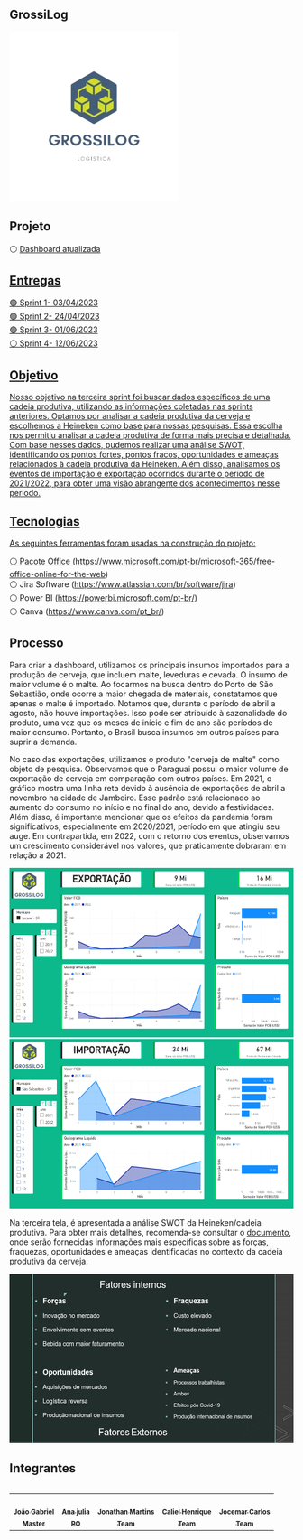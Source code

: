 ## GrossiLog

<div align="left">
  <img src="./Projeto/Logopng.png" height="300" width="300"/>
</div>

## Projeto
⚪ <a href="https://app.powerbi.com/Redirect?action=OpenApp&appId=66bdd59d-e517-4eed-a300-9fe6774afe9c&ctid=cf72e2bd-7a2b-4783-bdeb-39d57b07f76f"> Dashboard atualizada

## Entregas
🟢 Sprint 1- 03/04/2023<br /> 
🟢 Sprint 2- 24/04/2023<br /> 
🟢 Sprint 3- 01/06/2023<br /> 
⚪ Sprint 4- 12/06/2023

## Objetivo
Nosso objetivo na terceira sprint foi buscar dados específicos de uma cadeia produtiva, utilizando as informações coletadas nas sprints anteriores. Optamos por analisar a cadeia produtiva da cerveja e escolhemos a Heineken como base para nossas pesquisas. Essa escolha nos permitiu analisar a cadeia produtiva de forma mais precisa e detalhada. Com base nesses dados, pudemos realizar uma análise SWOT, identificando os pontos fortes, pontos fracos, oportunidades e ameaças relacionados à cadeia produtiva da Heineken. Além disso, analisamos os eventos de importação e exportação ocorridos durante o período de 2021/2022, para obter uma visão abrangente dos acontecimentos nesse período.

## Tecnologias

As seguintes ferramentas foram usadas na construção do projeto:

⚪ Pacote Office (https://www.microsoft.com/pt-br/microsoft-365/free-office-online-for-the-web)<br /> 
⚪ Jira Software (https://www.atlassian.com/br/software/jira)<br /> 
⚪ Power BI (https://powerbi.microsoft.com/pt-br/)<br /> 
⚪ Canva (https://www.canva.com/pt_br/)<br /> 

## Processo
  
Para criar a dashboard, utilizamos os principais insumos importados para a produção de cerveja, que incluem malte, leveduras e cevada. O insumo de maior volume é o malte. Ao focarmos na busca dentro do Porto de São Sebastião, onde ocorre a maior chegada de materiais, constatamos que apenas o malte é importado. Notamos que, durante o período de abril a agosto, não houve importações. Isso pode ser atribuído à sazonalidade do produto, uma vez que os meses de início e fim de ano são períodos de maior consumo. Portanto, o Brasil busca insumos em outros países para suprir a demanda.

No caso das exportações, utilizamos o produto "cerveja de malte" como objeto de pesquisa. Observamos que o Paraguai possui o maior volume de exportação de cerveja em comparação com outros países. Em 2021, o gráfico mostra uma linha reta devido à ausência de exportações de abril a novembro na cidade de Jambeiro. Esse padrão está relacionado ao aumento do consumo no início e no final do ano, devido a festividades. Além disso, é importante mencionar que os efeitos da pandemia foram significativos, especialmente em 2020/2021, período em que atingiu seu auge. Em contrapartida, em 2022, com o retorno dos eventos, observamos um crescimento considerável nos valores, que praticamente dobraram em relação a 2021.
  
<div align="left">
  <img src="./Projeto/Imagens/1Dash.png" height="300" width="533"/>
</div>
<div align="left">
  <img src="./Projeto/Imagens/2Dash.png" height="300" width="533"/>
</div>

Na terceira tela, é apresentada a análise SWOT da Heineken/cadeia produtiva. Para obter mais detalhes, recomenda-se consultar o <a href="https://github.com/GROSSILOG/Projeto-integrador-SM-1/blob/3-Sprint/Projeto/Analise%20swot.pdf">documento</a>, onde serão fornecidas informações mais específicas sobre as forças, fraquezas, oportunidades e ameaças identificadas no contexto da cadeia produtiva da cerveja.
<div align="left">
  <img src="./Projeto/Imagens/Swot.png" height="300" width="533"/>
</div>
  
## Integrantes 

<table align="left">
  <tr>
     <td align="center"><a href="https://github.com/joaogabgr"><img src="https://avatars.githubusercontent.com/u/104585766?v=4" width="100px;" alt=""/>        <br /><sub><b>João Gabriel<br>Master</b></sub></a><br /> 
     <td align="center"><a href="https://github.com/AnaJ240"><img src="https://avatars.githubusercontent.com/u/132076974?v=4" width="100px;" alt=""/>        <br /><sub><b>Ana julia<br>PO</b></sub></a><br />
     <td align="center"><a href="https://github.com/Jhoww28"><img src="https://avatars.githubusercontent.com/u/128087120?v=4" width="100px;" alt=""/>        <br /><sub><b>Jonathan Martins<br>Team</b></sub></a><br /> 
     <td align="center"><a href="https://github.com/Calszika2001"><img src="https://avatars.githubusercontent.com/u/131174544?v=4" width="100px;" alt=""/>        <br /><sub><b>Caliel Henrique<br>Team</b></sub></a><br />     
     <td align="center"><a href="https://github.com/JJI1012"><img src="https://avatars.githubusercontent.com/u/130483310?v=4" width="100px;" alt=""/>        <br /><sub><b>Jocemar Carlos<br>Team</b></sub></a><br />     
</table>

